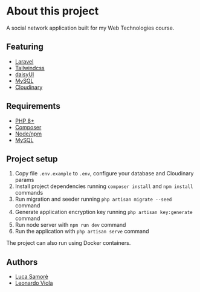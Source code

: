 # About this project
A social network application built for my Web Technologies course.

## Featuring
* [Laravel](https://laravel.com/)
* [Tailwindcss](https://tailwindcss.com/)
* [daisyUI](https://daisyui.com/)
* [MySQL](https://www.mysql.com/)
* [Cloudinary](https://cloudinary.com/)

## Requirements
* [PHP 8+](https://www.apachefriends.org/)
* [Composer](https://getcomposer.org/)
* [Node/npm](https://nodejs.org/en/)
* [MySQL](https://www.mysql.com/)

## Project setup
1. Copy file `.env.example` to `.env`, configure your database and Cloudinary params
2. Install project dependencies running `composer install` and `npm install` commands
4. Run migration and seeder running `php artisan migrate --seed` command
5. Generate application encryption key running `php artisan key:generate` command
6. Run node server with `npm run dev` command
7. Run the application with `php artisan serve` command

The project can also run using Docker containers.

## Authors
* [Luca Samorè](https://github.com/LucaSamore)
* [Leonardo Viola](https://github.com/ViolaLeonardo)